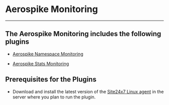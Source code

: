 # Aerospike Monitoring
___

## The Aerospike Monitoring includes the following plugins

- [Aerospike Namespace Monitoring](https://github.com/site24x7/plugins/tree/master/aerospike_monitoring/aerospike_namespace_monitoring)

- [Aerospike Stats Monitoring](https://github.com/site24x7/plugins/tree/master/aerospike_monitoring/aerospike_stats_monitoring)

## Prerequisites for the Plugins

- Download and install the latest version of the [Site24x7 Linux agent](https://www.site24x7.com/app/client#/admin/inventory/add-monitor) in the server where you plan to run the plugin.
